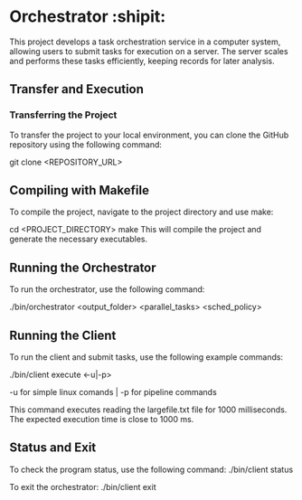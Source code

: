 # Orchestrator :shipit:

This project develops a task orchestration service in a computer system, allowing users to submit tasks for execution on a server. The server scales and performs these tasks efficiently, keeping records for later analysis.

## Transfer and Execution
### Transferring the Project
To transfer the project to your local environment, you can clone the GitHub repository using the following command:

git clone <REPOSITORY_URL>

## Compiling with Makefile
To compile the project, navigate to the project directory and use make:

cd <PROJECT_DIRECTORY>
make
This will compile the project and generate the necessary executables.

## Running the Orchestrator
To run the orchestrator, use the following command:

./bin/orchestrator <output_folder> <parallel_tasks> <sched_policy>


## Running the Client
To run the client and submit tasks, use the following example commands:

./bin/client execute <time> <-u|-p> <command>

-u for simple linux comands | -p for pipeline commands

This command executes reading the largefile.txt file for 1000 milliseconds. The expected execution time is close to 1000 ms.

## Status and Exit
To check the program status, use the following command:
./bin/client status

To exit the orchestrator:
./bin/client exit
